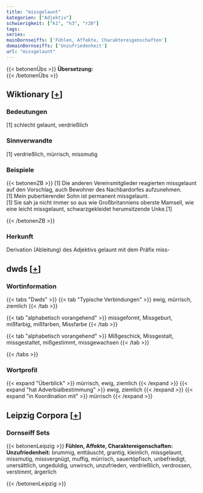 ```yaml
---
title: "missgelaunt"
kategorien: ["Adjektiv"]
schwierigkeit: ["k1", "h3", "r20"]
tags:
series:
mainDornseiffs: ['Fühlen, Affekte, Charaktereigenschaften']
domainDornseiffs: ['Unzufriedenheit']
url: "missgelaunt"
---
```


{{< betonenÜbs >}}
**Übersetzung:**  
{{< /betonenÜbs >}}

## Wiktionary [[+](https://de.wiktionary.org/wiki/missgelaunt)]

### Bedeutungen
[1] schlecht gelaunt, verdrießlich  

### Sinnverwandte
[1] verdrießlich, mürrisch, missmutig  

### Beispiele
{{< betonenZB >}}
[1] Die anderen Vereinsmitglieder reagierten missgelaunt auf den Vorschlag, auch Bewohner des Nachbardorfes aufzunehmen.  
[1] Mein pubertierender Sohn ist permanent missgelaunt.  
[1] Sie sah ja nicht immer so aus wie Großbritanniens oberste Mamsell, wie eine leicht missgelaunt, schwarzgekleidet herumsitzende Unke.[1]  

{{< /betonenZB >}}
### Herkunft
Derivation (Ableitung) des Adjektivs gelaunt mit dem Präfix miss-  



## dwds [[+](https://www.dwds.de/wb/missgelaunt)]

### Wortinformation
{{< tabs "Dwds" >}}
{{< tab "Typische Verbindungen" >}}
ewig, mürrisch, ziemlich
{{< /tab >}}

{{< tab "alphabetisch vorangehend" >}}
missgeformt, Missgeburt, mißfarbig, mißfarben, Missfarbe
{{< /tab >}}

{{< tab "alphabetisch vorangehend" >}}
Mißgeschick, Missgestalt, missgestaltet, mißgestimmt, missgewachsen
{{< /tab >}}

{{< /tabs >}}

### Wortprofil
{{< expand "Überblick" >}} mürrisch, ewig, ziemlich {{< /expand >}}
{{< expand "hat Adverbialbestimmung" >}} ewig, ziemlich {{< /expand >}}
{{< expand "in Koordination mit" >}} mürrisch {{< /expand >}}

## Leipzig Corpora [[+](https://corpora.uni-leipzig.de/en/res?word=missgelaunt&corpusId=deu_newscrawl-public_2018)]

### Dornseiff Sets
{{< betonenLeipzig >}}
**Fühlen, Affekte, Charaktereigenschaften:**  
**Unzufriedenheit:** brummig, enttäuscht, grantig, kleinlich, missgelaunt, missmutig, missvergnügt, muffig, mürrisch, sauertöpfisch, unbefriedigt, unersättlich, ungeduldig, unwirsch, unzufrieden, verdrießlich, verdrossen, verstimmt, ärgerlich  

{{< /betonenLeipzig >}}
